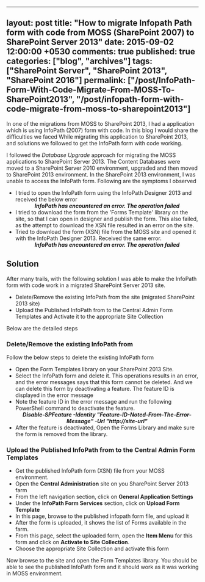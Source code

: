 ---
layout: post
title: "How to migrate Infopath Path form with code from MOSS (SharePoint 2007) to SharePoint Server 2013"
date: 2015-09-02 12:00:00 +0530
comments: true
published: true
categories: ["blog", "archives"]
tags: ["SharePoint Server", "SharePoint 2013", "SharePoint 2016"]
permalink: ["/post/InfoPath-Form-With-Code-Migrate-From-MOSS-To-SharePoint2013", "/post/infopath-form-with-code-migrate-from-moss-to-sharepoint2013"]
  ---
<!-- more -->
<p>In one of the migrations from MOSS to SharePoint 2013, I had a application which is using InfoPath (2007) form with code. In this blog I would share the difficulties we faced While migrating this application to SharePoint 2013, and solutions we followed to get the InfoPath form with code working.</p>
<p>I followed the <em>Database Upgrade</em> approach for migrating the MOSS applications to SharePoint Server 2013. The Content Databases were moved to a SharePoint Server 2010 environment, upgraded and then moved to SharePoint 2013 environment. In the SharePoint 2013 environment, I was unable to access the InfoPath form. Following are the symptoms I observed</p>
<ul class="spd-ul">
<li>I tried to open the InfoPath form using the InfoPath Designer 2013 and received the below error<br /><center><em><strong>InfoPath has encountered an error. The operation failed</strong></em></center></li>
<li>I tried to download the form from the 'Forms Template' library on the site, so that I can open in designer and publish the form. This also failed, as the attempt to download the XSN file resulted in an error on the site.</li>
<li>Tried to download the form (XSN) file from the MOSS site and opened it with the InfoPath Designer 2013. Received the same error.<br /><center><em><strong>InfoPath has encountered an error. The operation failed</strong></em></center></li>
</ul>
<h2>Solution</h2>
<p>After many trails, with the following solution I was able to make the InfoPath form with code work in a migrated SharePoint Server 2013 site.</p>
<ul class="spd-ul">
<li>Delete/Remove the existing InfoPath from the site (migrated SharePoint 2013 site)</li>
<li>Upload the Published InfoPath from to the Central Admin Form Templates and Activate it to the appropriate Site Collection</li>
</ul>
<p>Below are the detailed steps</p>
<h3>Delete/Remove the existing InfoPath from</h3>
<p>Follow the below steps to delete the existing InfoPath form</p>
<ul class="spd-ul">
<li>Open the Form Templates library on your SharePoint 2013 Site.</li>
<li>Select the InfoPath form and delete it. This operations results in an error, and the error messages says that this form cannot be deleted. And we can delete this form by deactivating a feature. The feature ID is displayed in the error message</li>
<li>Note the feature ID in the error message and run the following PowerShell command to deactivate the feature.<center><em><strong>Disable-SPFeature -Identity "Feature-ID-Noted-From-The-Error-Message" -Url "http://site-url"</strong></em></center></li>
<li>After the feature is deactivated, Open the Forms Library and make sure the form is removed from the library.</li>
</ul>
<h3>Upload the Published InfoPath from to the Central Admin Form Templates</h3>
<ul class="spd-ul">
<li>Get the published InfoPath form (XSN) file from your MOSS environment.</li>
<li>Open the <strong>Central Administration</strong> site on you SharePoint Server 2013 farm</li>
<li>From the left navigation section, click on <strong>General Application Settings</strong></li>
<li>Under the <strong>InfoPath Form Services</strong> section, click on <strong>Upload Form Template</strong></li>
<li>In this page, browse to the published infopath form file, and upload it</li>
<li>After the form is uploaded, it shows the list of Forms available in the farm.</li>
<li>From this page, select the uploaded form, open the <strong>Item Menu</strong> for this form and click on <strong>Activate to Site Collection</strong>.</li>
<li>Choose the appropriate Site Collection and activate this form</li>
</ul>
<p>Now browse to the site and open the Form Templates library. You should be able to see the published InfoPath form and it should work as it was working in MOSS environment.</p>
